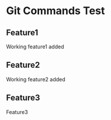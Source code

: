 # Git Commands Test

## Feature1

Working feature1 added

## Feature2

Working feature2 added

## Feature3

Feature3